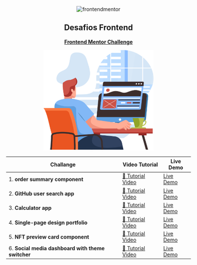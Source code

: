 <div id="top"></div>

<div align="center">

  <img src="https://www.frontendmentor.io/static/images/logo-desktop.svg" alt="frontendmentor" width="500">

  <h2 align="center">Desafios Frontend</h2>
  <p align="center">
    <a href="https://www.frontendmentor.io/profile/elmergustavo"><strong>Frontend Mentor Challenge</strong></a>
    <br />
  </p>
</div>

<div align="center">

  <img src="https://github.com/elmergustavo/challenge-frontendmentor/blob/master/Image.svg" alt="frontendmentor" width="300">

</div>


|Challange                |Video Tutorial                         |Live Demo                         |
|----------------|-------------------------------|-----------------------------|
|1. **order summary component**|[🔴 Tutorial Video](https://www.youtube.com/watch?v=QIL8z27nAiI)|[Live Demo](https://earnest-chaja-0b0700.netlify.app/)|
|2. **GitHub user search app**|[🔴 Tutorial Video](https://youtu.be/GfM_PW2vfF0)|[Live Demo](https://vite-github-user-search-app.vercel.app/)|
|3. **Calculator app** |[🔴 Tutorial Video](https://youtu.be/izV7-_iZ9uc) | [Live Demo](https://calculator-app-coral.vercel.app/) |
|4. **Single-page design portfolio** |[🔴 Tutorial Video](https://youtu.be/UkgZPz2VDkE) | [Live Demo](https://single-page-design-portfolio-tau.vercel.app/) |
|5. **NFT preview card component** |[🔴 Tutorial Video](https://youtu.be/2p73sEnkXp8) | [Live Demo](https://boisterous-kataifi-1f43e6.netlify.app/) |
|6. **Social media dashboard with theme switcher** |[🔴 Tutorial Video](https://youtu.be/023HLic824s) | [Live Demo](https://lambent-starlight-6f4cb2.netlify.app/) |

